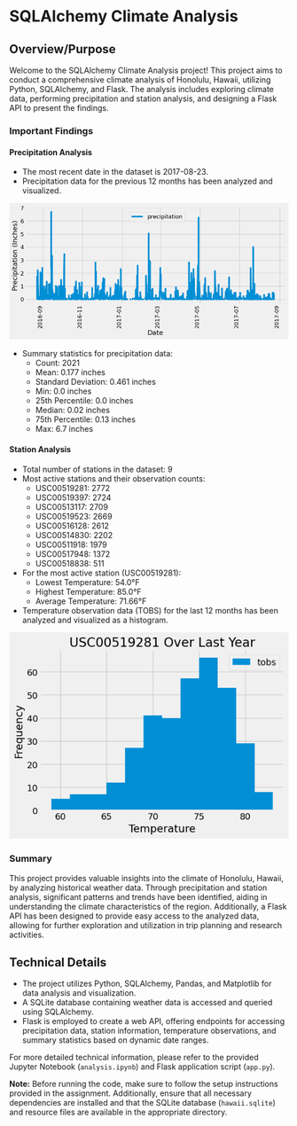 # SQLAlchemy Climate Analysis

## Overview/Purpose

Welcome to the SQLAlchemy Climate Analysis project! This project aims to conduct a comprehensive climate analysis of Honolulu, Hawaii, utilizing Python, SQLAlchemy, and Flask. The analysis includes exploring climate data, performing precipitation and station analysis, and designing a Flask API to present the findings.

### Important Findings

#### Precipitation Analysis

- The most recent date in the dataset is 2017-08-23.
- Precipitation data for the previous 12 months has been analyzed and visualized.

![annual precipitation](SurfsUp/Images/annual_precip_chart.png)

- Summary statistics for precipitation data:
  - Count: 2021
  - Mean: 0.177 inches
  - Standard Deviation: 0.461 inches
  - Min: 0.0 inches
  - 25th Percentile: 0.0 inches
  - Median: 0.02 inches
  - 75th Percentile: 0.13 inches
  - Max: 6.7 inches

#### Station Analysis

- Total number of stations in the dataset: 9
- Most active stations and their observation counts:
  - USC00519281: 2772
  - USC00519397: 2724
  - USC00513117: 2709
  - USC00519523: 2669
  - USC00516128: 2612
  - USC00514830: 2202
  - USC00511918: 1979
  - USC00517948: 1372
  - USC00518838: 511
- For the most active station (USC00519281):
  - Lowest Temperature: 54.0°F
  - Highest Temperature: 85.0°F
  - Average Temperature: 71.66°F
- Temperature observation data (TOBS) for the last 12 months has been analyzed and visualized as a histogram.

![active station histogram](SurfsUp/Images/most_active_station_histogram.png)

### Summary

This project provides valuable insights into the climate of Honolulu, Hawaii, by analyzing historical weather data. Through precipitation and station analysis, significant patterns and trends have been identified, aiding in understanding the climate characteristics of the region. Additionally, a Flask API has been designed to provide easy access to the analyzed data, allowing for further exploration and utilization in trip planning and research activities.

## Technical Details

- The project utilizes Python, SQLAlchemy, Pandas, and Matplotlib for data analysis and visualization.
- A SQLite database containing weather data is accessed and queried using SQLAlchemy.
- Flask is employed to create a web API, offering endpoints for accessing precipitation data, station information, temperature observations, and summary statistics based on dynamic date ranges.

For more detailed technical information, please refer to the provided Jupyter Notebook (`analysis.ipynb`) and Flask application script (`app.py`).

**Note:** Before running the code, make sure to follow the setup instructions provided in the assignment. Additionally, ensure that all necessary dependencies are installed and that the SQLite database (`hawaii.sqlite`) and resource files are available in the appropriate directory.
